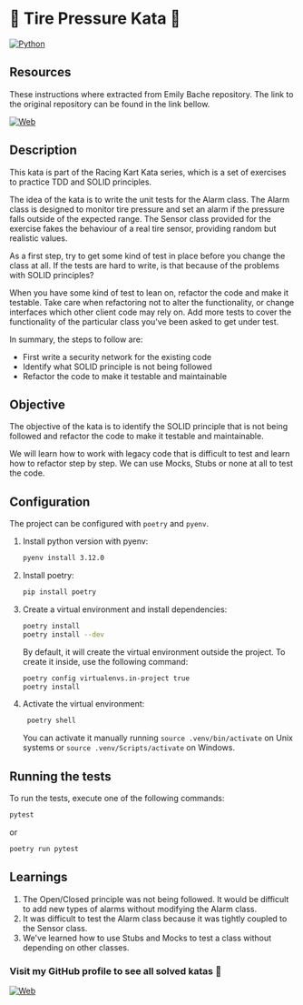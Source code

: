# :car: Tire Pressure Kata :car:

[![Python](https://img.shields.io/badge/Python-3.12+-yellow?style=for-the-badge&logo=python&logoColor=white&labelColor=101010)](https://python.org)

## Resources

These instructions where extracted from Emily Bache repository. The link to the original repository can be found in the link bellow.

[![Web](https://img.shields.io/badge/GitHub-emilybache-14a1f0?style=for-the-badge&logo=github&logoColor=white&labelColor=101010)](https://github.com/emilybache/Racing-Car-Katas)

## Description

This kata is part of the Racing Kart Kata series, which is a set of exercises to practice TDD and SOLID principles.

The idea of the kata is to write the unit tests for the Alarm class. 
The Alarm class is designed to monitor tire pressure and set an alarm if the pressure falls outside of the expected range. 
The Sensor class provided for the exercise fakes the behaviour of a real tire sensor, providing random but realistic values.

As a first step, try to get some kind of test in place before you change the class at all. If the tests are hard to write, is that because 
of the problems with SOLID principles?

When you have some kind of test to lean on, refactor the code and make it testable. Take care when refactoring not to alter the functionality, 
or change interfaces which other client code may rely on. Add more tests to cover the functionality of the particular class you've been asked to get under test.

In summary, the steps to follow are:

- First write a security network for the existing code
- Identify what SOLID principle is not being followed
- Refactor the code to make it testable and maintainable

## Objective

The objective of the kata is to identify the SOLID principle that is not being followed and refactor the code to make it testable and maintainable.

We will learn how to work with legacy code that is difficult to test and learn how to refactor step by step. We can use Mocks, Stubs or none at all to test the code.

## Configuration

The project can be configured with `poetry` and `pyenv`.
1. Install python version with pyenv:
    ```bash
    pyenv install 3.12.0
    ```
2. Install poetry:
    ```bash
    pip install poetry
    ```
3. Create a virtual environment and install dependencies:
    ```bash
    poetry install
    poetry install --dev
    ```
   
    By default, it will create the virtual environment outside the project. To create it inside, use the following command:
    ```bash
    poetry config virtualenvs.in-project true
    poetry install
    ```
4. Activate the virtual environment:
   ```bash
    poetry shell
    ```
   You can activate it manually running `source .venv/bin/activate` on Unix systems or `source .venv/Scripts/activate` on Windows.

## Running the tests

To run the tests, execute one of the following commands:

```bash
pytest
```

or

```bash
poetry run pytest
```

## Learnings

1. The Open/Closed principle was not being followed. It would be difficult to add new types of alarms without modifying the Alarm class.
2. It was difficult to test the Alarm class because it was tightly coupled to the Sensor class.
3. We've learned how to use Stubs and Mocks to test a class without depending on other classes.

### Visit my GitHub profile to see all solved katas 🚀

[![Web](https://img.shields.io/badge/GitHub-Dimanu.py-14a1f0?style=for-the-badge&logo=github&logoColor=white&labelColor=101010)](https://github.com/dimanu-py/code-katas)


